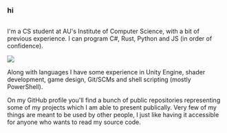 ### hi

<div style="overflow: hidden; position: relative">
  <p style="float: left; margin-right: 15px">I'm a CS student at AU's Institute of Computer Science, with a bit of previous experience.
  I can program C#, Rust, Python and JS (in order of confidence).</p>
  <img style="float: left" src="https://github-readme-stats.vercel.app/api/top-langs?username=Mikkelens&show_icons=true&locale=en&layout=compact&theme=nightowl"/>
</div>

<p>Along with languages I have some experience in Unity Engine, shader development, game design, Git/SCMs and shell scripting (mostly PowerShell).</p>

<p>On my GitHub profile you'll find a bunch of public repositories representing some of my projects which I am able to present publically. Very few of my things are meant to be used by other people, I just like having it accessible for anyone who wants to read my source code.</p>
